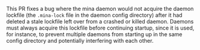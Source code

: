 This PR fixes a bug where the mina daemon would not acquire the daemon lockfile
(the `.mina-lock` file in the daemon config directory) after it had deleted a
stale lockfile left over from a crashed or killed daemon. Daemons must always
acquire this lockfile before continuing startup, since it is used, for instance,
to prevent multiple daemons from starting up in the same config directory and
potentially interfering with each other.
